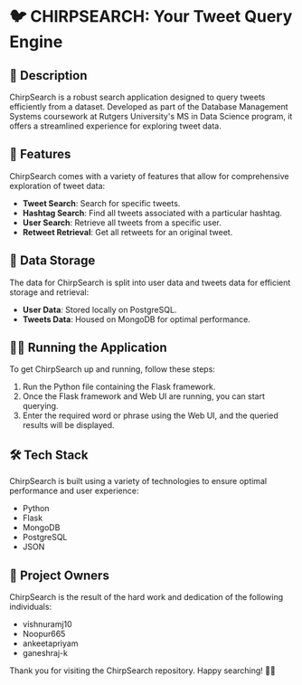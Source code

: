 # 🐦 CHIRPSEARCH: Your Tweet Query Engine

## 📝 Description
ChirpSearch is a robust search application designed to query tweets efficiently from a dataset. Developed as part of the Database Management Systems coursework at Rutgers University's MS in Data Science program, it offers a streamlined experience for exploring tweet data.

## 🚀 Features
ChirpSearch comes with a variety of features that allow for comprehensive exploration of tweet data:
- **Tweet Search**: Search for specific tweets.
- **Hashtag Search**: Find all tweets associated with a particular hashtag.
- **User Search**: Retrieve all tweets from a specific user.
- **Retweet Retrieval**: Get all retweets for an original tweet.

## 💾 Data Storage
The data for ChirpSearch is split into user data and tweets data for efficient storage and retrieval:
- **User Data**: Stored locally on PostgreSQL.
- **Tweets Data**: Housed on MongoDB for optimal performance.

## 🏃‍♂️ Running the Application
To get ChirpSearch up and running, follow these steps:
1. Run the Python file containing the Flask framework.
2. Once the Flask framework and Web UI are running, you can start querying.
3. Enter the required word or phrase using the Web UI, and the queried results will be displayed.

## 🛠️ Tech Stack
ChirpSearch is built using a variety of technologies to ensure optimal performance and user experience:
- Python
- Flask
- MongoDB
- PostgreSQL
- JSON

## 👥 Project Owners
ChirpSearch is the result of the hard work and dedication of the following individuals:
- vishnuramj10
- Noopur665
- ankeetapriyam
- ganeshraj-k

Thank you for visiting the ChirpSearch repository. Happy searching! 🕵️‍♂️
